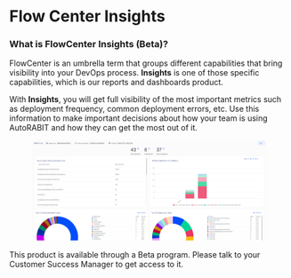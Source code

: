 # Flow Center Insights

### What is FlowCenter Insights (Beta)?

FlowCenter is an umbrella term that groups different capabilities that bring visibility into your DevOps process. **Insights** is one of those specific capabilities, which is our reports and dashboards product.

With **Insights**, you will get full visibility of the most important metrics such as deployment frequency, common deployment errors, etc. Use this information to make important decisions about how your team is using AutoRABIT and how they can get the most out of it.

&#x20;

<figure><img src="../../../.gitbook/assets/image (5) (1).png" alt=""><figcaption></figcaption></figure>

&#x20;

This product is available through a Beta program. Please talk to your Customer Success Manager to get access to it.
